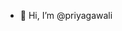 - 👋 Hi, I’m @priyagawali

<!---
priyagawali/priyagawali is a ✨ special ✨ repository because its `README.md` (this file) appears on your GitHub profile.
You can click the Preview link to take a look at your changes.
--->
